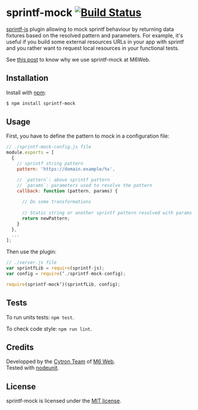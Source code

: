 
# sprintf-mock [![Build Status](https://api.travis-ci.org/M6Web/sprintf-mock.png?branch=master)](https://travis-ci.org/M6Web/sprintf-mock)

[sprintf-js](https://github.com/alexei/sprintf.js) plugin allowing to mock sprintf behaviour by returning data fixtures based on the resolved pattern and parameters. For example, it's useful if you build some external resources URLs in your app with sprintf and you rather want to request local resources in your functional tests.

See [this post](http://tech.m6web.fr/how-did-we-mock-the-backend-developers.html) to know why we use sprintf-mock at M6Web.

## Installation

Install with [npm](http://npmjs.org/):

```sh
$ npm install sprintf-mock
```

## Usage

First, you have to define the pattern to mock in a configuration file:

```js
// ./sprintf-mock-config.js file
module.exports = [
  {
    // sprintf string pattern
    pattern: 'https://domain.example/%s',

    // `pattern`: above sprintf pattern
    // `params`: parameters used to resolve the pattern
    callback: function (pattern, params) {
      
      // Do some transformations
      
      // Static string or another sprintf pattern resolved with params
      return newPattern;
    }
  },
  ...
];
```

Then use the plugin:

```js
// ./server.js file
var sprintfLib = require(sprintf-js);
var config = require(‘./sprintf-mock-config);

require(sprintf-mock’)(sprintfLib, config);
```

## Tests

To run units tests: `npm test`.

To check code style: `npm run lint`.

## Credits

Developped by the [Cytron Team](http://cytron.fr/) of [M6 Web](http://tech.m6web.fr/).   
Tested with [nodeunit](https://github.com/caolan/nodeunit).

## License

sprintf-mock is licensed under the [MIT license](LICENSE).
